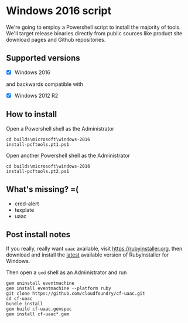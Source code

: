 # Windows 2016 script

We're going to employ a Powershell script to install the majority of tools.  We'll target release binaries directly from public sources like product site download pages and Github repositories.

## Supported versions

- [x] Windows 2016

and backwards compatible with

- [x] Windows 2012 R2

## How to install

Open a Powershell shell as the Administrator

```
cd builds\microsoft\windows-2016
install-pcftools.pt1.ps1
```

Open another Powershell shell as the Administrator

```
cd builds\microsoft\windows-2016
install-pcftools.pt2.ps1
```

## What's missing? =(

* cred-alert
* texplate
* uaac

## Post install notes

If you really, really want `uaac` available, visit https://rubyinstaller.org, then download and install the [latest](https://github.com/oneclick/rubyinstaller2/releases/download/RubyInstaller-2.6.1-1/rubyinstaller-devkit-2.6.1-1-x64.exe) available version of RubyInstaller for Windows.

Then open a `cmd` shell as an Administrator and run

```
gem uninstall eventmachine
gem install eventmachine --platform ruby
git clone https://github.com/cloudfoundry/cf-uaac.git
cd cf-uaac
bundle install 
gem build cf-uaac.gemspec 
gem install cf-uaac*.gem
```
